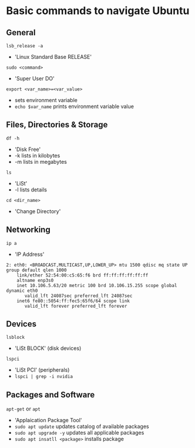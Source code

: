 # Basic commands to navigate Ubuntu #

## General ##

`lsb_release -a`
* 'Linux Standard Base RELEASE'

`sudo <command>`
* 'Super User DO'

`export <var_name>=<var_value>`
* sets environment variable
* `echo $var_name` prints environment variable value


## Files, Directories & Storage ##

`df -h`
* 'Disk Free'
* -k lists in kilobytes
* -m lists in megabytes

`ls`
* 'LiSt'
* -l lists details

`cd <dir_name>`
* 'Change Directory'

## Networking

`ip a`
* 'IP Address'
```
2: eth0: <BROADCAST,MULTICAST,UP,LOWER_UP> mtu 1500 qdisc mq state UP group default qlen 1000
    link/ether 52:54:00:c5:65:f6 brd ff:ff:ff:ff:ff:ff
    altname enp3s0
    inet 10.106.5.63/20 metric 100 brd 10.106.15.255 scope global dynamic eth0
       valid_lft 24087sec preferred_lft 24087sec
    inet6 fe80::5054:ff:fec5:65f6/64 scope link
       valid_lft forever preferred_lft forever
```

## Devices ##

`lsblock`
* 'LiSt BLOCK' (disk devices)

`lspci`
* 'LiSt PCI' (peripherals)
* `lspci | grep -i nvidia`

## Packages and Software ##

`apt-get` or `apt`
* 'Applaication Package Tool'
* `sudo apt update` updates catalog of available packages
* `sudo apt upgrade -y` updates all applicable packages
* `sudo apt insatll <package>` installs package
